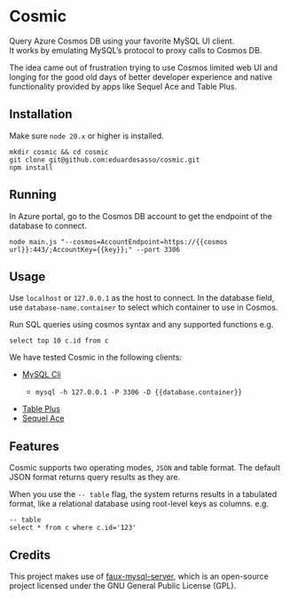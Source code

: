 # Cosmic
Query Azure Cosmos DB using your favorite MySQL UI client.  
It works by emulating MySQL’s protocol to proxy calls to Cosmos DB.  

The idea came out of frustration trying to use Cosmos limited web UI and longing for the good old days of better developer experience and native functionality provided by apps like Sequel Ace and Table Plus. 

## Installation
Make sure `node 20.x` or higher is installed.

```
mkdir cosmic && cd cosmic
git clone git@github.com:eduardosasso/cosmic.git
npm install
```

## Running
In Azure portal, go to the Cosmos DB account to get the endpoint of the database to connect.

```
node main.js "--cosmos=AccountEndpoint=https://{{cosmos url}}:443/;AccountKey={{key}};" --port 3306
```

## Usage
Use `localhost` or `127.0.0.1` as the host to connect. In the database field, use `database-name.container` to select which container to use in Cosmos. 

Run SQL queries using cosmos syntax and any supported functions e.g.
```
select top 10 c.id from c
```

We have tested Cosmic in the following clients:

* [MySQL Cli](https://dev.mysql.com/doc/refman/8.0/en/mysql.html)
  * ```
    mysql -h 127.0.0.1 -P 3306 -D {{database.container}}
    ```
* [Table Plus](https://tableplus.com)
* [Sequel Ace](https://sequel-ace.com)

## Features
Cosmic supports two operating modes, `JSON` and table format.
The default JSON format returns query results as they are.

When you use the `-- table` flag, the system returns results in a tabulated format, like a relational database using root-level keys as columns. e.g.

```
-- table
select * from c where c.id='123'
```

## Credits
This project makes use of [faux-mysql-server](https://github.com/CloudQuote/faux-mysql-server), which is an open-source project licensed under the GNU General Public License (GPL). 
